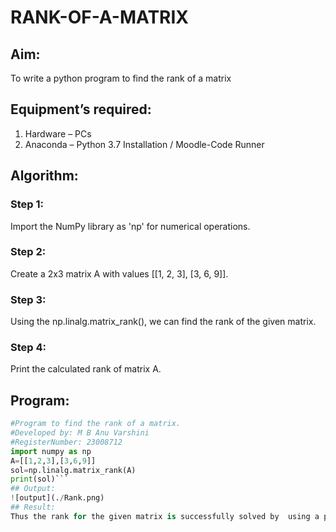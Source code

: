 # RANK-OF-A-MATRIX
## Aim:
To write a python program to find the rank of a matrix
## Equipment’s required:
1. 	Hardware – PCs
2. 	Anaconda – Python 3.7 Installation / Moodle-Code Runner
## Algorithm:
### Step 1: 
Import the NumPy library as 'np' for numerical operations.
### Step 2:
Create a 2x3 matrix A with values [[1, 2, 3], [3, 6, 9]]. 
### Step 3:
Using the np.linalg.matrix_rank(), we can find the rank of the given matrix.
### Step 4:
 Print the calculated rank of matrix A. 
## Program:
```PYTHON
#Program to find the rank of a matrix.
#Developed by: M B Anu Varshini
#RegisterNumber: 23008712
import numpy as np
A=[[1,2,3],[3,6,9]]
sol=np.linalg.matrix_rank(A)
print(sol)```
## Output:
![output](./Rank.png)
## Result:
Thus the rank for the given matrix is successfully solved by  using a python program.